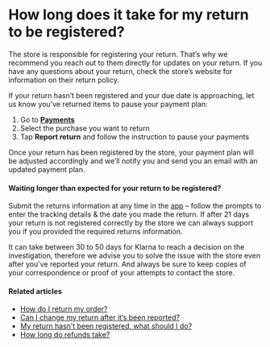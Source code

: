# How long does it take for my return to be registered?

The store is responsible for registering your return. That’s why we recommend you reach out to them directly for updates on your return. If you have any questions about your return, check the store’s website for information on their return policy.

If your return hasn’t been registered and your due date is approaching, let us know you’ve returned items to pause your payment plan:

1. Go to [**Payments**](https://app.klarna.com/transactions/my-klarna/)
2. Select the purchase you want to return
3. Tap **Report return** and follow the instruction to pause your payments

Once your return has been registered by the store, your payment plan will be adjusted accordingly and we’ll notify you and send you an email with an updated payment plan.

#### Waiting longer than expected for your return to be registered?

Submit the returns information at any time in the [app](https://app.klarna.com/login) – follow the prompts to enter the tracking details \& the date you made the return. If after 21 days your return is not registered correctly by the store we can always support you if you provided the required returns information.

It can take between 30 to 50 days for Klarna to reach a decision on the investigation, therefore we advise you to solve the issue with the store even after you’ve reported your return. And always be sure to keep copies of your correspondence or proof of your attempts to contact the store.

#### Related articles

* [How do I return my order?](https://www.klarna.com/us/customer-service/how-do-i-return-my-order/)
* [Can I change my return after it’s been reported?](https://www.klarna.com/us/customer-service/can-i-change-my-return-after-its-been-reported/)
* [My return hasn’t been registered, what should I do?](https://www.klarna.com/us/customer-service/my-return-hasnt-been-registered-what-should-i-do/)
* [How long do refunds take?](https://www.klarna.com/us/customer-service/how-long-do-refunds-take/)
